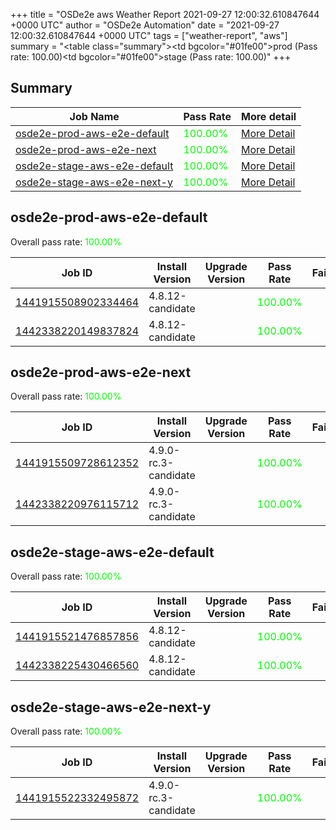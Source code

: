 +++
title = "OSDe2e aws Weather Report 2021-09-27 12:00:32.610847644 +0000 UTC"
author = "OSDe2e Automation"
date = "2021-09-27 12:00:32.610847644 +0000 UTC"
tags = ["weather-report", "aws"]
summary = "<table class=\"summary\"><tr><td bgcolor=\"#01fe00\"></td><td>prod (Pass rate: 100.00)</td></tr><tr><td bgcolor=\"#01fe00\"></td><td>stage (Pass rate: 100.00)</td></tr></table>"
+++
## Summary

| Job Name | Pass Rate | More detail |
|----------|-----------|-------------|
|[osde2e-prod-aws-e2e-default](https://prow.ci.openshift.org/?job=osde2e-prod-aws-e2e-default)| <span style="color:#01fe00;">100.00%</span>|[More Detail](#osde2e-prod-aws-e2e-default)|
|[osde2e-prod-aws-e2e-next](https://prow.ci.openshift.org/?job=osde2e-prod-aws-e2e-next)| <span style="color:#01fe00;">100.00%</span>|[More Detail](#osde2e-prod-aws-e2e-next)|
|[osde2e-stage-aws-e2e-default](https://prow.ci.openshift.org/?job=osde2e-stage-aws-e2e-default)| <span style="color:#01fe00;">100.00%</span>|[More Detail](#osde2e-stage-aws-e2e-default)|
|[osde2e-stage-aws-e2e-next-y](https://prow.ci.openshift.org/?job=osde2e-stage-aws-e2e-next-y)| <span style="color:#01fe00;">100.00%</span>|[More Detail](#osde2e-stage-aws-e2e-next-y)|



## osde2e-prod-aws-e2e-default

Overall pass rate: <span style="color:#01fe00;">100.00%</span>

| Job ID | Install Version | Upgrade Version | Pass Rate | Failures |
|--------|-----------------|-----------------|-----------|----------|
[1441915508902334464](https://prow.ci.openshift.org/view/gs/origin-ci-test/logs/osde2e-prod-aws-e2e-default/1441915508902334464) | 4.8.12-candidate |  | <span style="color:#01fe00;">100.00%</span>|
[1442338220149837824](https://prow.ci.openshift.org/view/gs/origin-ci-test/logs/osde2e-prod-aws-e2e-default/1442338220149837824) | 4.8.12-candidate |  | <span style="color:#01fe00;">100.00%</span>|



## osde2e-prod-aws-e2e-next

Overall pass rate: <span style="color:#01fe00;">100.00%</span>

| Job ID | Install Version | Upgrade Version | Pass Rate | Failures |
|--------|-----------------|-----------------|-----------|----------|
[1441915509728612352](https://prow.ci.openshift.org/view/gs/origin-ci-test/logs/osde2e-prod-aws-e2e-next/1441915509728612352) | 4.9.0-rc.3-candidate |  | <span style="color:#01fe00;">100.00%</span>|
[1442338220976115712](https://prow.ci.openshift.org/view/gs/origin-ci-test/logs/osde2e-prod-aws-e2e-next/1442338220976115712) | 4.9.0-rc.3-candidate |  | <span style="color:#01fe00;">100.00%</span>|



## osde2e-stage-aws-e2e-default

Overall pass rate: <span style="color:#01fe00;">100.00%</span>

| Job ID | Install Version | Upgrade Version | Pass Rate | Failures |
|--------|-----------------|-----------------|-----------|----------|
[1441915521476857856](https://prow.ci.openshift.org/view/gs/origin-ci-test/logs/osde2e-stage-aws-e2e-default/1441915521476857856) | 4.8.12-candidate |  | <span style="color:#01fe00;">100.00%</span>|
[1442338225430466560](https://prow.ci.openshift.org/view/gs/origin-ci-test/logs/osde2e-stage-aws-e2e-default/1442338225430466560) | 4.8.12-candidate |  | <span style="color:#01fe00;">100.00%</span>|



## osde2e-stage-aws-e2e-next-y

Overall pass rate: <span style="color:#01fe00;">100.00%</span>

| Job ID | Install Version | Upgrade Version | Pass Rate | Failures |
|--------|-----------------|-----------------|-----------|----------|
[1441915522332495872](https://prow.ci.openshift.org/view/gs/origin-ci-test/logs/osde2e-stage-aws-e2e-next-y/1441915522332495872) | 4.9.0-rc.3-candidate |  | <span style="color:#01fe00;">100.00%</span>|




